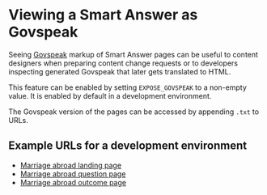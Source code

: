 # Viewing a Smart Answer as Govspeak

Seeing [Govspeak](https://github.com/alphagov/govspeak) markup of Smart Answer pages can be useful to content designers when preparing content change requests or to developers inspecting generated Govspeak that later gets translated to HTML.

This feature can be enabled by setting `EXPOSE_GOVSPEAK` to a non-empty value. It is enabled by default in a development environment.

The Govspeak version of the pages can be accessed by appending `.txt` to URLs.

## Example URLs for a development environment

* [Marriage abroad landing page](http://smart-answers.dev.gov.uk/marriage-abroad.txt)
* [Marriage abroad question page](http://smart-answers.dev.gov.uk/marriage-abroad/y.txt)
* [Marriage abroad outcome page](http://smart-answers.dev.gov.uk/marriage-abroad/y/afghanistan/uk/partner_other/opposite_sex.txt)
